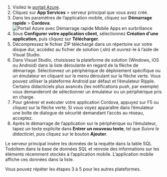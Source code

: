 
1. Visitez le [portail Azure].
2. Cliquez sur **App Services** > serveur principal que vous avez créé.
3. Dans les paramètres de l’application mobile, cliquez sur **Démarrage rapide** > **Cordova**.
![Portail Azure avec Démarrage rapide Mobile Apps en surbrillance][quickstart]
4. Sous **Configurer votre application client**, sélectionnez **Création d'une application**, puis cliquez sur **Télécharger**.
2. Décompressez le fichier ZIP téléchargé dans un répertoire sur votre disque dur, accédez au fichier de solution (.sln) et ouvrez-le à l’aide de Visual Studio.
3. Dans Visual Studio, choisissez la plateforme de solution (Windows, iOS ou Android) dans la liste déroulante en regard de la flèche de démarrage. Sélectionnez un périphérique de déploiement spécifique ou un émulateur en cliquant sur le menu déroulant sur la flèche verte. Vous pouvez utiliser la plateforme Android par défaut et l’émulateur Ripple. Certains didacticiels plus avancés (les notifications push, par exemple) vous demanderont de sélectionner un émulateur ou un périphérique pris en charge.
4. Pour générer et exécuter votre application Cordova, appuyez sur F5 ou cliquez sur la flèche verte. Si vous voyez apparaître dans l’émulateur une boîte de dialogue de sécurité demandant l’accès au réseau, acceptez.
5. Après le démarrage de l’application sur le périphérique ou l’émulateur, tapez un texte explicite dans **Entrer un nouveau texte**, tel que *Suivre le didacticiel*, puis cliquez sur le bouton **Ajouter**.

Le serveur principal insère les données de la requête dans la table SQL TodoItem dans la base de données SQL et renvoie des informations sur les éléments récemment stockés à l’application mobile. L’application mobile affiche ces données dans la liste.

Vous pouvez répéter les étapes 3 à 5 pour les autres plateformes.

<!-- Images. -->
[quickstart]: ./media/app-service-mobile-configure-new-backend/quickstart.png

<!-- URLs -->
[portail Azure]: https://portal.azure.com/
